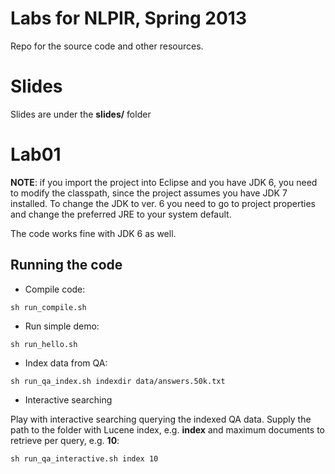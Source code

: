 Labs for NLPIR, Spring 2013
===========================

Repo for the source code and other resources.

# Slides

Slides are under the **slides/** folder

# Lab01

**NOTE**: if you import the project into Eclipse and you have JDK 6, you need to modify the classpath, since the project assumes you have JDK 7 installed. To change the JDK to ver. 6 you need to go to project properties and change the preferred JRE to your system default. 

The code works fine with JDK 6 as well.

## Running the code

* Compile code:

`sh run_compile.sh`

* Run simple demo:

`sh run_hello.sh`

* Index data from QA:

`sh run_qa_index.sh indexdir data/answers.50k.txt`

* Interactive searching

Play with interactive searching querying the indexed QA data. 
Supply the path to the folder with Lucene index, e.g. **index** 
and maximum documents to retrieve per query, e.g. **10**:

`sh run_qa_interactive.sh index 10`